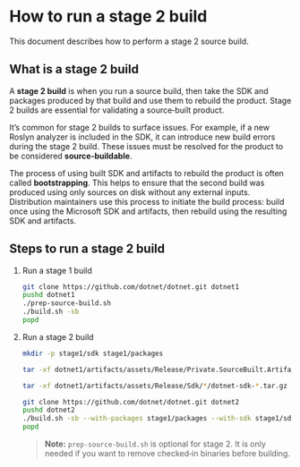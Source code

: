 # How to run a stage 2 build

This document describes how to perform a stage 2 source build.

## What is a stage 2 build

A **stage 2 build** is when you run a source build, then take the SDK and packages produced by that build and use them to rebuild the product.
Stage 2 builds are essential for validating a source‑built product.

It’s common for stage 2 builds to surface issues.
For example, if a new Roslyn analyzer is included in the SDK, it can introduce new build errors during the stage 2 build.
These issues must be resolved for the product to be considered **source‑buildable**.

The process of using built SDK and artifacts to rebuild the product is often called **bootstrapping**.
This helps to ensure that the second build was produced using only sources on disk without any external inputs.
Distribution maintainers use this process to initiate the build process: build once using the Microsoft SDK and artifacts, then rebuild using the resulting SDK and artifacts.

## Steps to run a stage 2 build

1. Run a stage 1 build

    ```bash
    git clone https://github.com/dotnet/dotnet.git dotnet1
    pushd dotnet1
    ./prep-source-build.sh
    ./build.sh -sb
    popd
    ```

2. Run a stage 2 build

    ``` bash
    mkdir -p stage1/sdk stage1/packages

    tar -xf dotnet1/artifacts/assets/Release/Private.SourceBuilt.Artifacts.*.tar.gz -C stage1/packages

    tar -xf dotnet1/artifacts/assets/Release/Sdk/*/dotnet-sdk-*.tar.gz -C stage1/sdk

    git clone https://github.com/dotnet/dotnet.git dotnet2
    pushd dotnet2
    ./build.sh -sb --with-packages stage1/packages --with-sdk stage1/sdk
    popd
    ```

    > **Note:** `prep-source-build.sh` is optional for stage 2. It is only needed if you want to remove checked‑in binaries before building.
